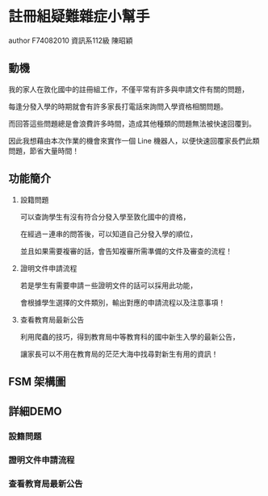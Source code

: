 # 註冊組疑難雜症小幫手

author F74082010 資訊系112級 陳昭穎

## 動機

我的家人在敦化國中的註冊組工作，不僅平常有許多與申請文件有關的問題，

每逢分發入學的時期就會有許多家長打電話來詢問入學資格相關問題。

而回答這些問題總是會浪費許多時間，造成其他種類的問題無法被快速回覆到。

因此我想藉由本次作業的機會來實作一個 Line 機器人，以便快速回覆家長們此類問題，節省大量時間！

## 功能簡介
1. 設籍問題

    可以查詢學生有沒有符合分發入學至敦化國中的資格，

    在經過ㄧ連串的問答後，可以知道自己分發入學的順位，

    並且如果需要複審的話，會告知複審所需準備的文件及審查的流程！

2. 證明文件申請流程

    若是學生有需要申請ㄧ些證明文件的話可以採用此功能，

    會根據學生選擇的文件類別，輸出對應的申請流程以及注意事項！


4. 查看教育局最新公告

    利用爬蟲的技巧，得到教育局中等教育科的國中新生入學的最新公告，

    讓家長可以不用在教育局的茫茫大海中找尋對新生有用的資訊！

## FSM 架構圖

## 詳細DEMO

### 設籍問題
### 證明文件申請流程
### 查看教育局最新公告
